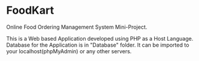 # FoodKart
Online Food Ordering Management System Mini-Project.

This is a Web based Application developed using PHP as a Host Language.
Database for the Application is in "Database" folder. It can be imported to your localhost(phpMyAdmin) or any other servers.

